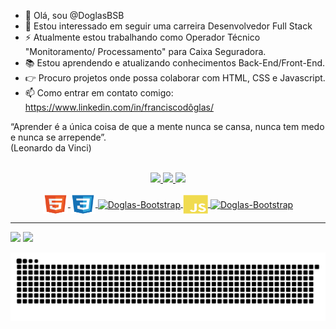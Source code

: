 

- 👋 Olá, sou @DoglasBSB
- 🔭 Estou interessado em seguir uma carreira Desenvolvedor Full Stack
- ⚡ Atualmente estou trabalhando como Operador Técnico "Monitoramento/ Processamento" para Caixa Seguradora.
- 📚 Estou aprendendo e atualizando conhecimentos Back-End/Front-End. 
- 👉 Procuro projetos onde possa colaborar com HTML, CSS e Javascript.
- 📫 Como entrar em contato comigo:  https://www.linkedin.com/in/franciscodôglas/


“Aprender é a única coisa de que a mente nunca se cansa, nunca tem medo e nunca se arrepende”.   
                                                                     (Leonardo da Vinci)        
                                                                     
                                                                     
                                                                     
                                                                                                                                                                                                     
<div align="center" style="display: inline_block"><br>                                                         
  <a href="https://beacons.ai/DoglasBSB">                                     
     <img   height="180rem" style="width: rem" src="https://github-readme-stats.vercel.app/api?username=DoglasBSB&show_icons=true&theme=dark&include_all_commits=true&count_private=true"/>
     <img   height="180rem" style="width: rem" src="https://github-readme-streak-stats.herokuapp.com?user=DoglasBSB&theme=dark&hide_border=true&border=0B0202EE&stroke=DD7B18"/> 
     <img  height="180rem" style="width: rem"  src="https://github-readme-stats.vercel.app/api/top-langs/?username=DoglasBSB&layout=compact&langs_count=16&theme=dark"/>
</div>                                                                 
<div align="center" style="display: inline_block"><br> 
    <img align="center" alt="Doglas-HTML" height="30" width="40" src="https://raw.githubusercontent.com/devicons/devicon/master/icons/html5/html5-original.svg">
    <img align="center" alt="Doglas-CSS" height="30" width="40" src="https://raw.githubusercontent.com/devicons/devicon/master/icons/css3/css3-original.svg">
    <img align="center" alt="Doglas-Bootstrap" height="40" width="40" src="https://img.icons8.com/color/48/000000/bootstrap.png">
    <img align="center" alt="Doglas-Js" height="30" width="40" src="https://raw.githubusercontent.com/devicons/devicon/master/icons/javascript/javascript-plain.svg">
    <img align="center" alt="Doglas-Bootstrap" height="45" width="40" src="https://img.icons8.com/color/48/000000/php.png">
</div>                                                                                                                                                                                                                                      
<hr>    
  
<div>
<a href="https://www.linkedin.com/in/franciscodoglas" target="_blank"><img src="https://img.shields.io/badge/-LinkedIn-%230077B5?style=for-the-badge&logo=linkedin&logoColor=white" target="_blank"></a>   
   <a href = "mailto:doglas.bsb@gmail.com"><img src="https://img.shields.io/badge/Gmail-D14836?style=for-the-badge&logo=gmail&logoColor=white" target="_blank"></a> 


![Snake animation](https://github.com/DoglasBSB/DoglasBSB/blob/output/github-contribution-grid-snake.svg)
